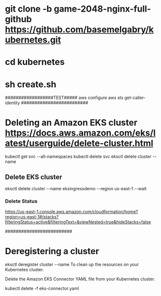 # git clone -b game-2048-nginx-full-github https://github.com/basemelgabry/kubernetes.git
# cd kubernetes
# sh create.sh

##################TEST#####
 aws configure
 aws sts get-caller-identity
#########################
# Deleting an Amazon EKS cluster https://docs.aws.amazon.com/eks/latest/userguide/delete-cluster.html
kubectl get svc --all-namespaces
kubectl delete svc <service-name>
eksctl delete cluster --name <prod>


## Delete EKS cluster
eksctl delete cluster --name eksingressdemo --region us-east-1 --wait
### Delete Status
https://us-east-1.console.aws.amazon.com/cloudformation/home?region=us-east-1#/stacks?filteringStatus=active&filteringText=&viewNested=true&hideStacks=false
  
#########################
  
# Deregistering a cluster
  eksctl deregister cluster --name
To clean up the resources on your Kubernetes cluster.

Delete the Amazon EKS Connector YAML file from your Kubernetes cluster.

kubectl delete -f eks-connector.yaml

